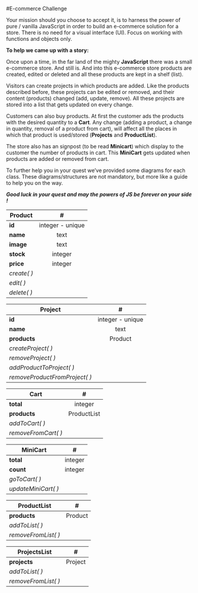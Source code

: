 #E-commerce Challenge

Your mission should you choose to accept it, is to harness the power of pure / vanilla JavaScript in order to build an e-commerce solution for a store. There is no need for a visual interface (UI). Focus on working with functions and objects only.

**To help we came up with a story:**

Once upon a time, in the far land of the mighty **JavaScript** there was a small e-commerce store. And still is. And into this e-commerce store products are created, edited or deleted and all these products are kept in a shelf (list).

Visitors can create projects in which products are added. Like the products described before, these projects can be edited or removed, and their content (products) changed (add, update, remove).
All these projects are stored into a list that gets updated on every change.

Customers can also buy products.
At first the customer ads the products with the desired quantity  to a **Cart**. Any change (adding a product, a change in quantity, removal of a product from cart), will affect all the places in which that product is used/stored (**Projects** and **ProductList**).

The store also has an signpost (to be read **Minicart**) which display to the customer the number of products in cart. This **MiniCart** gets updated when products are added or removed from cart.

To further help you in your quest we’ve provided some diagrams for each class. These diagrams/structures are not mandatory, but more like a guide to help you on the way.

**_Good luck in your quest and may the powers of JS be forever on your side !_**


| Product | #
| ------ | :----:|
| **id** | integer - unique |
| **name**| text|
| **image** | text |
| **stock** | integer |
| **price** | integer |   
| *create( )* |
| *edit( )* |
| *delete( )* |



|Project|#
| ------ | :----:|
| **id** | integer - unique |
| **name**| text|
| **products** | Product |  
| *createProject( )* |
| *removeProject( )* |
| *addProductToProject( )* |
| *removeProductFromProject( )* |


| Cart  |#
| ------ | :----:|
| **total** | integer |
| **products**| ProductList |
| *addToCart( )* |
| *removeFromCart( )* |


| MiniCart|#
| ------ | :----:|
| **total** | integer |
| **count**| integer|
| *goToCart( )* |
| *updateMiniCart( )* |


|ProductList|#
| ------ | :----:|
| **products**| Product |
| *addToList( )* |
| *removeFromList( )* |


|ProjectsList|#
| ------ | :----:|
| **projects**| Project |
| *addToList( )* |
| *removeFromList( )* |

